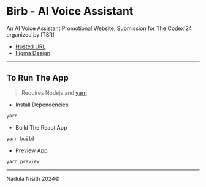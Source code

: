 # Birb - AI Voice Assistant

An AI Voice Assistant Promotional Website, Submission for The Codex’24 organized by ITSRI

- [Hosted URL](https://birb-codex.netlify.app/)
- [Figma Design](https://www.figma.com/file/pVLHlkEeHpW6WDTm4fBn6t/Birb---AI-Voice-Assistant?type=design&node-id=0%3A1&t=R9dgwuazF26d3Cqe-1)

---

## To Run The App

> Requires Nodejs and [yarn](https://yarnpkg.com/getting-started/install)

- Install Dependencies

```bash
yarn
```

- Build The React App

```bash
yarn build
```

- Preview App

```bash
yarn preview
```

---
Nadula Nisith
2024©

